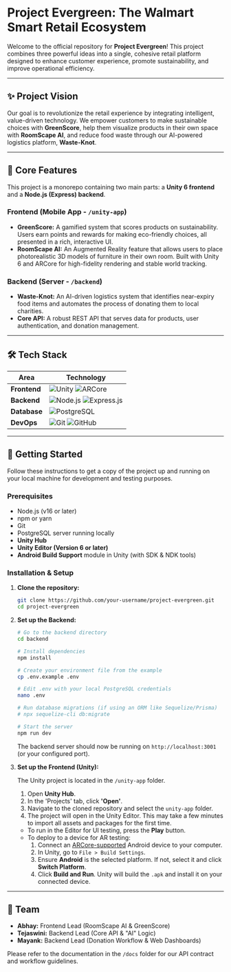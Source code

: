 # Project Evergreen: The Walmart Smart Retail Ecosystem

<!-- Optional: Create a cool banner for your project -->

Welcome to the official repository for **Project Evergreen**! This project combines three powerful ideas into a single, cohesive retail platform designed to enhance customer experience, promote sustainability, and improve operational efficiency.

---

## ✨ Project Vision

Our goal is to revolutionize the retail experience by integrating intelligent, value-driven technology. We empower customers to make sustainable choices with **GreenScore**, help them visualize products in their own space with **RoomScape AI**, and reduce food waste through our AI-powered logistics platform, **Waste-Knot**.

---

## 🚀 Core Features

This project is a monorepo containing two main parts: a **Unity 6 frontend** and a **Node.js (Express) backend**.

### Frontend (Mobile App - `/unity-app`)
*   **GreenScore:** A gamified system that scores products on sustainability. Users earn points and rewards for making eco-friendly choices, all presented in a rich, interactive UI.
*   **RoomScape AI:** An Augmented Reality feature that allows users to place photorealistic 3D models of furniture in their own room. Built with Unity 6 and ARCore for high-fidelity rendering and stable world tracking.

### Backend (Server - `/backend`)
*   **Waste-Knot:** An AI-driven logistics system that identifies near-expiry food items and automates the process of donating them to local charities.
*   **Core API:** A robust REST API that serves data for products, user authentication, and donation management.

---

## 🛠️ Tech Stack

| Area      | Technology                                                                                                    |
| --------- | ------------------------------------------------------------------------------------------------------------- |
| **Frontend**  | ![Unity](https://img.shields.io/badge/Unity-100000?style=for-the-badge&logo=unity&logoColor=white) ![ARCore](https://img.shields.io/badge/ARCore-F44336?style=for-the-badge&logo=google&logoColor=white) |
| **Backend**   | ![Node.js](https://img.shields.io/badge/Node.js-339933?style=for-the-badge&logo=nodedotjs&logoColor=white) ![Express.js](https://img.shields.io/badge/Express.js-000000?style=for-the-badge&logo=express&logoColor=white) |
| **Database**  | ![PostgreSQL](https://img.shields.io/badge/PostgreSQL-316192?style=for-the-badge&logo=postgresql&logoColor=white) |
| **DevOps**    | ![Git](https://img.shields.io/badge/Git-F05032?style=for-the-badge&logo=git&logoColor=white) ![GitHub](https://img.shields.io/badge/GitHub-100000?style=for-the-badge&logo=github&logoColor=white) |

---

## 🏁 Getting Started

Follow these instructions to get a copy of the project up and running on your local machine for development and testing purposes.

### Prerequisites

*   Node.js (v16 or later)
*   npm or yarn
*   Git
*   PostgreSQL server running locally
*   **Unity Hub**
*   **Unity Editor (Version 6 or later)**
*   **Android Build Support** module in Unity (with SDK & NDK tools)

### Installation & Setup

1.  **Clone the repository:**
    ```bash
    git clone https://github.com/your-username/project-evergreen.git
    cd project-evergreen
    ```

2.  **Set up the Backend:**
    ```bash
    # Go to the backend directory
    cd backend

    # Install dependencies
    npm install

    # Create your environment file from the example
    cp .env.example .env

    # Edit .env with your local PostgreSQL credentials
    nano .env

    # Run database migrations (if using an ORM like Sequelize/Prisma)
    # npx sequelize-cli db:migrate

    # Start the server
    npm run dev
    ```
    The backend server should now be running on `http://localhost:3001` (or your configured port).

3.  **Set up the Frontend (Unity):**
    
    The Unity project is located in the `/unity-app` folder.
    
    1.  Open **Unity Hub**.
    2.  In the 'Projects' tab, click **'Open'**.
    3.  Navigate to the cloned repository and select the `unity-app` folder.
    4.  The project will open in the Unity Editor. This may take a few minutes to import all assets and packages for the first time.

    *   To run in the Editor for UI testing, press the **Play** button.
    *   To deploy to a device for AR testing:
        1.  Connect an [ARCore-supported](https://developers.google.com/ar/devices) Android device to your computer.
        2.  In Unity, go to `File > Build Settings`.
        3.  Ensure **Android** is the selected platform. If not, select it and click **Switch Platform**.
        4.  Click **Build and Run**. Unity will build the `.apk` and install it on your connected device.

---

## 👥 Team

*   **Abhay:** Frontend Lead (RoomScape AI & GreenScore)
*   **Tejaswini:** Backend Lead (Core API & "AI" Logic)
*   **Mayank:** Backend Lead (Donation Workflow & Web Dashboards)

Please refer to the documentation in the `/docs` folder for our API contract and workflow guidelines.
